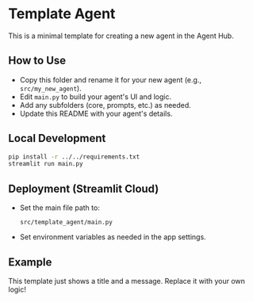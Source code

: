 # Template Agent

This is a minimal template for creating a new agent in the Agent Hub.

## How to Use
- Copy this folder and rename it for your new agent (e.g., `src/my_new_agent`).
- Edit `main.py` to build your agent's UI and logic.
- Add any subfolders (core, prompts, etc.) as needed.
- Update this README with your agent's details.

## Local Development
```bash
pip install -r ../../requirements.txt
streamlit run main.py
```

## Deployment (Streamlit Cloud)
- Set the main file path to:
  ```
  src/template_agent/main.py
  ```
- Set environment variables as needed in the app settings.

## Example
This template just shows a title and a message. Replace it with your own logic! 
